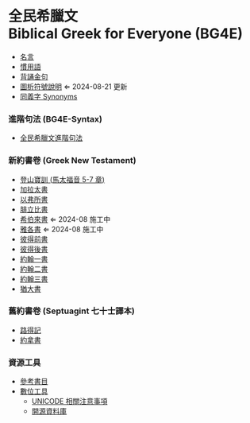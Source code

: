 # 全民希臘文<br>Biblical Greek for Everyone (BG4E)



- [名言](Quotations.md)
- [慣用語](Idioms.md)
- [背誦金句](Memorize.md)
- [圖析符號說明](Phrasing-Signs.md) ⇐ 2024-08-21 更新
- [同義字 Synonyms](Synonyms/synonyms.md)

### 進階句法 (BG4E-Syntax)
- [全民希臘文進階句法](Syntax/Syntax.md)

### 新約書卷 (Greek New Testament)
- [登山寶訓 (馬太福音 5-7 章)](40-Matthew/Sermon-on-the-Mount.Notes.md)
- [加拉太書](48-Galatians/Galatians-Notes.md)
- [以弗所書](49-Ephesians/Ephesians-Notes%7CEphesians-Notes.md)
- [腓立比書](50-Philippians/Philippians-Notes.md)
- [希伯來書](58-Hebrews/Hebrews-Notes.md) ⇐ 2024-08 施工中
- [雅各書](59-James/James-Notes.md) ⇐ 2024-08 施工中
- [彼得前書](60-1Peter/1Peter-Notes.md)
- [彼得後書](61-2Peter/2Peter-Notes.md)
- [約翰一書](62-1John/1John-Notes.md)
- [約翰二書](63-2John/2John-Notes.md)
- [約翰三書](64-3John/3John-Notes.md)
- [猶大書](65-Jude/Jude-Notes.md)


### 舊約書卷 (Septuagint 七十士譯本)

- [路得記](08-Ruth/Ruth-Notes.md)
- [約拿書](32-Jonah/Jonah-Notes.md)


### 資源工具
- [參考書目](Biblography.md)
- [數位工具](Digital-Tools.md)
	- [UNICODE 相關注意事項](UNICODE.md)
	- [開源資料庫](open-source.md)
